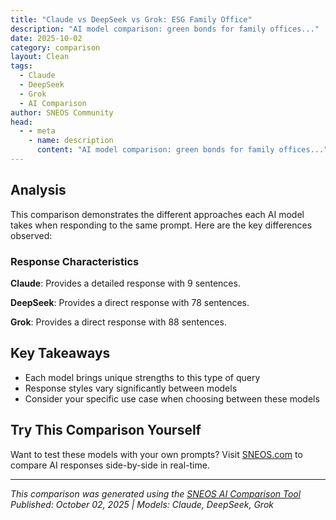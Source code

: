 ```yaml
---
title: "Claude vs DeepSeek vs Grok: ESG Family Office"
description: "AI model comparison: green bonds for family offices..."
date: 2025-10-02
category: comparison
layout: Clean
tags:
  - Claude
  - DeepSeek
  - Grok
  - AI Comparison
author: SNEOS Community
head:
  - - meta
    - name: description
      content: "AI model comparison: green bonds for family offices..."
---
```


<ChatComparison
  title="Claude vs DeepSeek vs Grok: ESG Family Office"
  prompt="green bonds for family offices"
  :responses='{
    "Claude": "# Green Bonds for Family Offices\n\nGreen bonds represent an increasingly important investment opportunity for family offices, combining impact investing with fixed-income allocation strategies.\n\n## What are Green Bonds?\n\nGreen bonds are debt securities specifically designated to raise money for climate and environmental projects. Proceeds must be used exclusively for projects with environmental benefits, such as:\n\n- Renewable energy infrastructure\n- Energy efficiency improvements\n- Clean transportation\n- Sustainable water management\n- Pollution prevention\n- Climate change adaptation\n\n## Benefits for Family Offices\n\n### **Financial Advantages**\n- **Diversification**: Add environmental exposure to fixed-income portfolios\n- **Competitive yields**: Often comparable to conventional bonds from same issuers\n- **Credit quality**: Available across investment-grade spectrum\n- **Liquidity**: Growing secondary market, especially for larger issues\n\n### **Strategic Alignment**\n- **ESG integration**: Align investments with family values\n- **Impact measurement**: Transparent reporting on environmental outcomes\n- **Next-generation engagement**: Appeal to younger family members\n- **Reputation**: Demonstrate commitment to sustainability\n\n## Market Overview\n\n### **Market Size \u0026 Growth**\n- Global green bond issuance exceeded $500 billion in 2022\n- Cumulative issuance approaching $2 trillion since 2007\n- Projected continued growth of 20-30% annually\n\n### **Issuer Types**\n- **Corporate**: Companies financing green projects\n- **Sovereign**: Government environmental initiatives\n- **Municipal**: Local government green infrastructure\n- **Supranational**: International development banks\n\n## Investment Considerations\n\n### **Due Diligence Factors**\n- **Green credentials**: Verify alignment with recognized standards (Climate Bonds Initiative, ICMA Green Bond Principles)\n- **Use of proceeds**: Clear designation and tracking\n- **Impact reporting**: Regular updates on environmental outcomes\n- **Credit analysis**: Traditional bond fundamental analysis still applies\n\n### **Risks to Monitor**\n- **Greenwashing**: Risk of superficial environmental claims\n- **Concentration risk**: Overexposure to specific sectors or geographies\n- **Regulatory changes**: Evolving standards and definitions\n- **Performance tracking**: Complexity in measuring environmental impact\n\n## Implementation Strategies\n\n### **Direct Investment**\n- Individual bond selection for larger family offices\n- Minimum investments typically $100k-$1M\u002B\n- Greater control over specific projects and impact\n\n### **Fund Approaches**\n- **Green bond mutual funds**: Professional management, diversification\n- **Green bond ETFs**: Lower costs, liquidity, transparency\n- **ESG fixed-income strategies**: Broader sustainable investing approach\n\n### **Portfolio Integration**\n- **Strategic allocation**: 5-20% of fixed-income allocation\n- **Geographic diversification**: Mix of developed and emerging markets\n- **Sector diversification**: Spread across renewable energy, efficiency, transport\n- **Duration matching**: Align with overall portfolio duration targets\n\n## Tax Considerations\n\n### **Municipal Green Bonds**\n- Tax-exempt interest for qualifying US municipal issues\n- Particularly attractive for high-net-worth families\n- State-specific exemptions may apply\n\n### **International Considerations**\n- Withholding tax implications for foreign issues\n- Currency hedging decisions for non-domestic bonds\n- Treaty benefits and tax-efficient structures\n\n## Reporting and Impact Measurement\n\n### **Financial Reporting**\n- Traditional fixed-income metrics (yield, duration, credit quality)\n- Performance attribution vs. conventional bond benchmarks\n- Currency and sector allocation analysis\n\n### **Impact Reporting**\n- Environmental metrics (CO2 avoided, renewable energy generated)\n- Alignment with UN Sustainable Development Goals\n- Third-party verification and certification\n- Integration with family office impact reporting\n\n## Market Trends and Opportunities\n\n### **Emerging Themes**\n- **Transition bonds**: Supporting companies\u0027 shift to sustainability\n- **Blue bonds**: Ocean and water-related environmental projects\n- **Social bonds**: Expanding beyond environmental to social impact\n- **Sustainability-linked bonds**: Performance tied to ESG metrics\n\n### **Technology Integration**\n- Blockchain for transparency and tracking\n- AI for ESG screening and analysis\n- Digital platforms for smaller denomination access\n\n## Recommendations for Family Offices\n\n1. **Start with allocation target**: Determine appropriate percentage of fixed-income portfolio\n2. **Develop investment policy**: Clear guidelines on acceptable green credentials\n3. **Build expertise**: Invest in ESG analysis capabilities or partner with specialists\n4. **Monitor and report**: Establish regular impact and financial reporting processes\n5. **Engage with managers**: Work with investment managers who understand green bond markets\n\nGreen bonds offer family offices an opportunity to generate competitive fixed-income returns while supporting",
    "DeepSeek": "Of course. This is an excellent topic, as green bonds align perfectly with the core motivations of many modern family offices. Here\u2019s a comprehensive breakdown of green bonds for a family office audience, covering the \u0022why,\u0022 the \u0022how,\u0022 the risks, and strategic considerations.\n\n### Executive Summary for the Family Office Principal\n\nGreen bonds are fixed-income instruments specifically designed to raise capital for projects with positive environmental benefits, primarily climate change mitigation and adaptation. For a family office, they represent a powerful tool to **align investment portfolios with environmental values and legacy goals** without necessarily sacrificing financial returns. They offer a tangible way to \u0022see\u0022 the impact of your capital.\n\n---\n\n### Part 1: The \u0022Why\u0022 - The Compelling Case for Family Offices\n\nFamily offices are uniquely positioned to benefit from green bonds for several reasons:\n\n1.  **Values-Aligned Investing \u0026 Legacy Building:** For families who care about their environmental footprint and the world they leave for future generations, green bonds provide a direct and measurable channel to contribute to solutions. This is often termed \u0022**double bottom line**\u0022 investing (financial return \u002B environmental impact).\n\n2.  **Portfolio Diversification:** Green bonds provide exposure to a different set of issuers and projects (e.g., renewable energy infrastructure, clean transportation) that may not be fully represented in a traditional bond portfolio.\n\n3.  **Risk Mitigation (ESG Integration):** Investing in the transition to a low-carbon economy is a form of long-term risk management. It helps future-proof the portfolio against climate-related risks (e.g., stranded assets in fossil fuels, regulatory changes).\n\n4.  **Meeting Demands of Next-Gen:** Younger generations in wealthy families are often highly focused on sustainability. Incorporating green bonds is a concrete way to engage the next generation and demonstrate that the family\u0027s wealth is being managed responsibly.\n\n5.  **Attractive \u0022Use of Proceeds\u0022 Story:** Unlike a vague ESG fund, a green bond finances specific, identifiable projects. A family office can report to its principals: \u0022Our investment helped fund that offshore wind farm or that green building development.\u0022\n\n---\n\n### Part 2: The \u0022How\u0022 - A Practical Guide to Investing\n\nA family office has multiple avenues to gain exposure to green bonds, ranging from simple to sophisticated.\n\n| Method | Description | Pros | Cons | Best For |\n| :--- | :--- | :--- | :--- | :--- |\n| **Direct Purchase** | Buying individual green bonds directly in the primary or secondary market. | - Maximum transparency\u003Cbr\u003E- Direct relationship with issuer\u003Cbr\u003E- Tailored selection | - Requires significant due diligence\u003Cbr\u003E- Lower liquidity for some issues\u003Cbr\u003E- Large ticket sizes for new issues | Large, sophisticated family offices with in-house credit analysis capabilities. |\n| **Green Bond Funds / ETFs** | Investing in a mutual fund or ETF that holds a portfolio of green bonds. | - Instant diversification\u003Cbr\u003E- High liquidity\u003Cbr\u003E- Professional management\u003Cbr\u003E- Lower entry point | - Management fees\u003Cbr\u003E- Less control over specific holdings\u003Cbr\u003E- Impact is diluted across a basket | Most family offices, especially for efficient, core portfolio allocation. |\n| **Separately Managed Accounts (SMAs)** | Hiring a fixed-income manager to run a dedicated green bond portfolio for the family office. | - Customized to family\u0027s specific impact goals\u003Cbr\u003E- Full transparency\u003Cbr\u003E- Can be tailored for tax/income needs | - Higher cost than funds\u003Cbr\u003E- Requires manager due diligence | Families with significant assets (\u003E$50-100M for the sleeve) who want a bespoke solution. |\n\n---\n\n### Part 3: Key Risks and Due Diligence Imperatives (\u0022Greenwashing\u0022)\n\nThe single biggest risk in this space is **greenwashing**\u2014where the environmental benefits of the bond are misrepresented.\n\nA robust due diligence process is non-negotiable. The family office must ask:\n\n1.  **What is the \u0022Green Bond Framework\u0022?** Every credible issuer publishes a framework outlining:\n    *   **Use of Proceeds:** Exactly what project categories are eligible (e.g., solar energy, energy efficiency, sustainable water management).\n    *   **Project Evaluation \u0026 Selection:** Their internal process for choosing projects.\n    *   **Management of Proceeds:** How they track and allocate the funds to the green projects.\n    *   **Reporting:** Their commitment to post-issuance reporting on the environmental impact.\n\n2.  **Is there a Second-Party Opinion (SPO)?** Reputable issuers hire independent firms (like Sustainalytics, Cicero) to review and validate their Green Bond Framework. **Look for this stamp of approval.**\n\n3.  **Review the Impact Reports:** After issuance, does the issuer report back on the actual impact? (e.g., \u0022This bond financed 100 MW of solar capacity, avoiding 50,000 tons of CO2 annually\u0022).\n\n4.  **Credit Analysis is Still Key:** The \u0022green\u0022 label does not change the creditworthiness of the issuer. A green bond from a corporation with a shaky balance sheet is still a risky investment. **The fundamental credit analysis is as important as the environmental assessment.**\n\n---\n\n### Part 4: Strategic Implementation for a Family Office\n\n1.  **Start with a Core-Satellite Approach:**\n    *   **Core:** Use a low-cost green bond ETF or a high-quality sovereign green bond (e.g., from Germany, France, or the EU) as a core holding for the fixed-income sleeve.\n    *   **Satellite:** Allocate a smaller portion to more targeted, higher-impact (and potentially higher-yield) direct investments in municipal green bonds or corporate green bonds from sectors the family is passionate about.\n\n2.  **Define Your \u0022Impact Thesis\u0022:** What environmental issue matters most to the family? Is it renewable energy? Clean water? Sustainable agriculture? Use this to guide security selection or manager mandates.\n\n3.  **Integrate into Reporting:** Don\u0027t just track financial performance. Integrate impact metrics into your regular reporting. Show the family the tons of CO2 avoided, the megawatts of clean energy generated, or the gallons of water saved through their investments.\n\n4.  **Engage with Issuers and Managers:** Use your influence. As a sophisticated investor, you can ask questions during roadshows, demand better impact reporting, and engage with fund managers on their stewardship practices.\n\n### Conclusion\n\nFor family offices, green bonds have evolved from a niche product to a mainstream strategic asset class. They offer a viable and scalable path to **harmonize financial objectives with environmental values.**\n\nThe key to success lies in moving beyond the label and conducting rigorous due diligence to avoid greenwashing. By thoughtfully integrating green bonds into their portfolio\u2014whether through funds, SMAs, or direct holdings\u2014a family office can build a more resilient portfolio while actively funding the transition to a more sustainable economy.\n\n\u003E **Disclaimer:** This information is for educational purposes only and does not constitute financial or investment advice. A family office should consult with its financial, legal, and tax advisors before making any investment decisions.",
    "Grok": "Green bonds are fixed-income financial instruments specifically designed to raise capital for projects that have positive environmental or climate benefits, such as renewable energy, energy efficiency, sustainable infrastructure, or climate change mitigation. For family offices, which are private wealth management advisory firms that serve ultra-high-net-worth individuals or families, green bonds represent an opportunity to align their investment portfolios with environmental, social, and governance (ESG) principles while potentially achieving stable returns.\n\n### Why Green Bonds Appeal to Family Offices\n1. **Alignment with ESG Goals**: Many family offices are increasingly focused on sustainable and impact investing, driven by the values of the family, especially younger generations who prioritize environmental responsibility. Green bonds offer a way to invest in climate-friendly projects while maintaining a commitment to fiduciary duty.\n2. **Stable Returns**: Green bonds are often considered lower-risk investments, as they are typically issued by governments, municipalities, or large corporations with strong credit ratings. They provide predictable income streams through regular interest payments, which can be attractive to family offices seeking portfolio diversification.\n3. **Reputation and Legacy**: Investing in green bonds can enhance a family\u2019s reputation as a socially responsible investor, contributing to a legacy of positive impact.\n4. **Regulatory and Market Trends**: With growing global emphasis on sustainability, governments and institutions are offering incentives for green investments, such as tax benefits or subsidies. Additionally, the green bond market is expanding, providing more opportunities for diversification.\n5. **Risk Mitigation**: Climate change poses systemic risks to traditional investments (e.g., physical risks to real estate or regulatory risks to carbon-intensive industries). Green bonds help mitigate these risks by supporting a transition to a low-carbon economy.\n\n### How Family Offices Can Invest in Green Bonds\n1. **Direct Investments**: Family offices can purchase green bonds directly from issuers, such as governments (e.g., sovereign green bonds from countries like France or India), multilateral institutions (e.g., World Bank or European Investment Bank), or corporations (e.g., Apple or Iberdrola). This approach requires due diligence to ensure the bonds are certified as \u201Cgreen\u201D (e.g., aligned with the Green Bond Principles by the International Capital Market Association).\n2. **Green Bond Funds or ETFs**: For family offices with less expertise in fixed-income markets or those seeking diversification, investing in green bond mutual funds or exchange-traded funds (ETFs) can be a simpler option. Examples include the iShares Global Green Bond ETF or funds managed by firms like BlackRock and PIMCO.\n3. **Private Placements or Project-Specific Bonds**: Some family offices may opt for bespoke investments by participating in private placements or project-specific green bonds, such as those tied to renewable energy projects (e.g., solar farms or wind farms). This often requires a higher level of involvement and expertise but can offer greater impact and potentially higher returns.\n4. **Impact Investing Partnerships**: Family offices can collaborate with impact investing firms or platforms that specialize in green finance to identify and invest in green bond opportunities tailored to their ESG objectives.\n\n### Key Considerations for Family Offices\n1. **Greenwashing Risk**: Not all green bonds are created equal. Some issuers may label bonds as \u201Cgreen\u201D without rigorous standards. Family offices should look for third-party certifications (e.g., Climate Bonds Initiative certification) or alignment with globally recognized frameworks like the Green Bond Principles.\n2. **Return Expectations**: Green bonds often offer returns comparable to conventional bonds, but yields can be lower due to high demand and the lower risk profile. Family offices must balance impact objectives with financial return goals.\n3. **Liquidity**: The green bond market is growing but still smaller than the conventional bond market, which can result in lower liquidity for certain issuances. This might be a concern for family offices needing quick access to capital.\n4. **Due Diligence and Expertise**: Assessing the environmental impact of green bonds requires specialized knowledge. Family offices may need to partner with ESG consultants or hire in-house sustainability experts to evaluate opportunities.\n5. **Tax and Regulatory Benefits**: Depending on the jurisdiction, green bonds may come with tax incentives or exemptions. Family offices should consult with tax advisors to understand local regulations and benefits (e.g., in the EU under the Sustainable Finance Disclosure Regulation or in the US with certain municipal green bonds).\n6. **Portfolio Allocation**: Green bonds are typically a fixed-income component, so family offices must consider how they fit into the broader asset allocation strategy, especially if seeking to balance risk with growth-oriented investments like equities or real estate.\n\n### Growth of the Green Bond Market\n- **Market Size**: According to the Climate Bonds Initiative, the global green bond market surpassed $2.5 trillion in cumulative issuance by 2023, with annual issuance growing rapidly.\n- **Diverse Issuers**: Issuers include governments (e.g., EU green bonds under the NextGenerationEU program), supranational organizations, municipalities, and corporations across sectors like energy, transportation, and real estate.\n- **Emerging Trends**: Innovations like sustainability-linked bonds (SLBs), where returns are tied to the issuer\u2019s ESG performance, and transition bonds, which fund the shift of high-carbon industries to net-zero, are gaining traction and may appeal to family offices.\n\n### Challenges for Family Offices\n- **Limited Deal Flow**: Despite market growth, high-quality green bond opportunities tailored to family office needs (e.g., specific impact areas or geographic focus) can be scarce.\n- **Impact Measurement**: Quantifying the real environmental impact of green bond investments can be complex. Family offices may need robust reporting frameworks to track progress against ESG goals.\n- **Higher Costs**: Smaller green bond issuances or niche projects may come with higher transaction costs or lower economies of scale compared to traditional bonds.\n\n### Getting Started\n1. **Define Objectives**: Clarify the family\u2019s ESG priorities (e.g., climate change mitigation, biodiversity, or clean energy) and how green bonds fit into the overall investment strategy.\n2. **Partner with Experts**: Engage with ESG-focused investment advisors, banks (e.g., HSBC or BNP Paribas, which have strong green finance desks), or platforms like the Climate Bonds Initiative for guidance.\n3. **Start Small**: Test the waters with a small allocation to green bond ETFs or well-established sovereign green bonds before scaling up to more complex investments.\n4. **Monitor and Report**: Set up systems to monitor the performance and impact of green bond investments, ensuring transparency for family stakeholders.\n\n### Conclusion\nGreen bonds offer family offices a compelling way to combine financial returns with positive environmental impact, aligning with the growing demand for responsible investing. While they come with unique challenges like greenwashing risks and liquidity constraints, the expanding market and increasing issuer diversity make them a viable addition to a diversified portfolio. By conducting thorough due diligence and leveraging expert partnerships, family offices can effectively integrate green bonds into their investment strategies, contributing to a sustainable future while preserving and growing family wealth."
  }'
  published-date="10:31"
/>

## Analysis

This comparison demonstrates the different approaches each AI model takes when responding to the same prompt. Here are the key differences observed:

### Response Characteristics

**Claude**: Provides a detailed response with 9 sentences. 

**DeepSeek**: Provides a direct response with 78 sentences. 

**Grok**: Provides a direct response with 88 sentences. 

## Key Takeaways

- Each model brings unique strengths to this type of query
- Response styles vary significantly between models
- Consider your specific use case when choosing between these models

## Try This Comparison Yourself

Want to test these models with your own prompts? Visit [SNEOS.com](https://sneos.com) to compare AI responses side-by-side in real-time.

---

*This comparison was generated using the [SNEOS AI Comparison Tool](https://sneos.com)*
*Published: October 02, 2025 | Models: Claude, DeepSeek, Grok*
